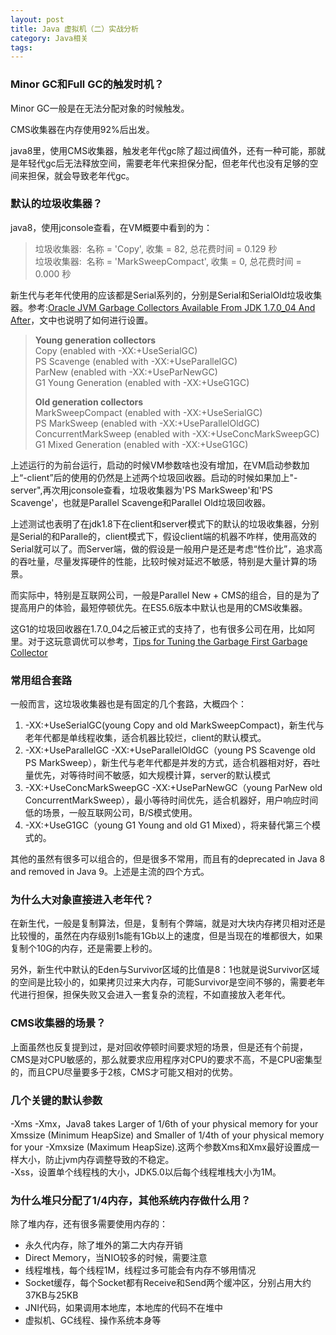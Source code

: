 ```yaml
---
layout: post
title: Java 虚拟机（二）实战分析
category: Java相关
tags: 
---
```


### Minor GC和Full GC的触发时机？ ###

Minor GC一般是在无法分配对象的时候触发。

CMS收集器在内存使用92%后出发。

java8里，使用CMS收集器，触发老年代gc除了超过阀值外，还有一种可能，那就是年轻代gc后无法释放空间，需要老年代来担保分配，但老年代也没有足够的空间来担保，就会导致老年代gc。

### 默认的垃圾收集器？ ###

java8，使用jconsole查看，在VM概要中看到的为：
> 垃圾收集器: 
> 名称 = 'Copy', 收集 = 82, 总花费时间 = 0.129 秒  
> 垃圾收集器: 
> 名称 = 'MarkSweepCompact', 收集 = 0, 总花费时间 = 0.000 秒

新生代与老年代使用的应该都是Serial系列的，分别是Serial和SerialOld垃圾收集器。参考:[Oracle JVM Garbage Collectors Available From JDK 1.7.0_04 And After](http://www.fasterj.com/articles/oraclecollectors1.shtml)，文中也说明了如何进行设置。

> **Young generation collectors**  
> Copy (enabled with -XX:+UseSerialGC)  
> PS Scavenge (enabled with -XX:+UseParallelGC)  
> ParNew (enabled with -XX:+UseParNewGC)  
> G1 Young Generation (enabled with -XX:+UseG1GC) 
> 
> **Old generation collectors**  
> MarkSweepCompact (enabled with -XX:+UseSerialGC)  
> PS MarkSweep (enabled with -XX:+UseParallelOldGC)  
> ConcurrentMarkSweep (enabled with -XX:+UseConcMarkSweepGC)  
> G1 Mixed Generation (enabled with -XX:+UseG1GC)  

上述运行的为前台运行，启动的时候VM参数啥也没有增加，在VM启动参数加上“-client”后的使用的仍然是上述两个垃圾回收器。启动的时候如果加上"-server",再次用jconsole查看，垃圾收集器为'PS MarkSweep'和'PS Scavenge'，也就是Parallel Scavenge和Parallel Old垃圾回收器。

上述测试也表明了在jdk1.8下在client和server模式下的默认的垃圾收集器，分别是Serial的和Paralle的，client模式下，假设client端的机器不咋样，使用高效的Serial就可以了。而Server端，做的假设是一般用户是还是考虑“性价比”，追求高的吞吐量，尽量发挥硬件的性能，比较时候对延迟不敏感，特别是大量计算的场景。

而实际中，特别是互联网公司，一般是Parallel New + CMS的组合，目的是为了提高用户的体验，最短停顿优先。在ES5.6版本中默认也是用的CMS收集器。

这G1的垃圾回收器在1.7.0_04之后被正式的支持了，也有很多公司在用，比如阿里。对于这玩意调优可以参考，[Tips for Tuning the Garbage First Garbage Collector](https://www.infoq.com/articles/tuning-tips-G1-GC)

### 常用组合套路 ###
一般而言，这垃圾收集器也是有固定的几个套路，大概四个：

1. -XX:+UseSerialGC(young Copy and old MarkSweepCompact)，新生代与老年代都是单线程收集，适合机器比较烂，client的默认模式。
2. -XX:+UseParallelGC -XX:+UseParallelOldGC（young PS Scavenge old PS MarkSweep），新生代与老年代都是并发的方式，适合机器相对好，吞吐量优先，对等待时间不敏感，如大规模计算，server的默认模式
3. -XX:+UseConcMarkSweepGC -XX:+UseParNewGC（young ParNew old ConcurrentMarkSweep），最小等待时间优先，适合机器好，用户响应时间低的场景，一般互联网公司，B/S模式使用。
4. -XX:+UseG1GC（young G1 Young and old G1 Mixed），将来替代第三个模式的。

其他的虽然有很多可以组合的，但是很多不常用，而且有的deprecated in Java 8 and removed in Java 9。上述是主流的四个方式。

### 为什么大对象直接进入老年代？ ###
在新生代，一般是复制算法，但是，复制有个弊端，就是对大块内存拷贝相对还是比较慢的，虽然在内存级别1s能有1Gb以上的速度，但是当现在的堆都很大，如果复制个10G的内存，还是需要上秒的。

另外，新生代中默认的Eden与Survivor区域的比值是8：1也就是说Survivor区域的空间是比较小的，如果拷贝过来大内存，可能Survivor是空间不够的，需要老年代进行担保，担保失败又会进入一套复杂的流程，不如直接放入老年代。

### CMS收集器的场景？ ###
上面虽然也反复提到过，是对回收停顿时间要求短的场景，但是还有个前提，CMS是对CPU敏感的，那么就要求应用程序对CPU的要求不高，不是CPU密集型的，而且CPU尽量要多于2核，CMS才可能又相对的优势。

### 几个关键的默认参数 ###
-Xms<size> -Xmx<size>，Java8 takes Larger of 1/6th of your physical memory for your Xmssize (Minimum HeapSize) and Smaller of 1/4th of your physical memory for your -Xmxsize (Maximum HeapSize).这两个参数Xms和Xmx最好设置成一样大小，防止jvm内存调整导致的不稳定。  
-Xss<size>，设置单个线程栈的大小，JDK5.0以后每个线程堆栈大小为1M。

### 为什么堆只分配了1/4内存，其他系统内存做什么用？ ###
除了堆内存，还有很多需要使用内存的：

- 永久代内存，除了堆外的第二大内存开销
- Direct Memory，当NIO较多的时候，需要注意
- 线程堆栈，每个线程1M，线程过多可能会有内存不够用情况
- Socket缓存，每个Socket都有Receive和Send两个缓冲区，分别占用大约37KB与25KB
- JNI代码，如果调用本地库，本地库的代码不在堆中
- 虚拟机、GC线程、操作系统本身等

